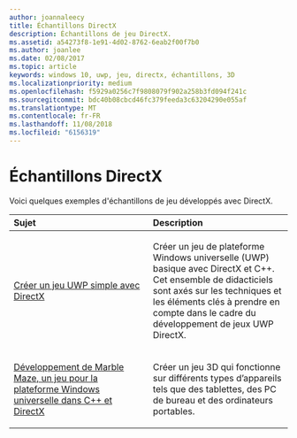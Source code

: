 ```yaml
---
author: joannaleecy
title: Échantillons DirectX
description: Échantillons de jeu DirectX.
ms.assetid: a54273f8-1e91-4d02-8762-6eab2f00f7b0
ms.author: joanlee
ms.date: 02/08/2017
ms.topic: article
keywords: windows 10, uwp, jeu, directx, échantillons, 3D
ms.localizationpriority: medium
ms.openlocfilehash: f5929a0256c7f9808079f902a258b3fd094f241c
ms.sourcegitcommit: bdc40b08cbcd46fc379feeda3c63204290e055af
ms.translationtype: MT
ms.contentlocale: fr-FR
ms.lasthandoff: 11/08/2018
ms.locfileid: "6156319"
---
```

# <a name="directx-samples"></a>Échantillons DirectX

Voici quelques exemples d'échantillons de jeu développés avec DirectX.

<table>
<colgroup>
<col width="50%" />
<col width="50%" />
</colgroup>
<thead>
<tr class="header">
<th align="left">Sujet</th>
<th align="left">Description</th>
</tr>
</thead>
<tbody>
<tr class="odd">
<td align="left"><p><a href="tutorial--create-your-first-uwp-directx-game.md">Créer un jeu UWP simple avec DirectX</a></p></td>
<td align="left"><p>Créer un jeu de plateforme Windows universelle (UWP) basique avec DirectX et C++. Cet ensemble de didacticiels sont axés sur les techniques et les éléments clés à prendre en compte dans le cadre du développement de jeux UWP DirectX.</p></td>
</tr>
<tr class="even">
<td align="left"><p><a href="developing-marble-maze-a-windows-store-game-in-cpp-and-directx.md">Développement de Marble Maze, un jeu pour la plateforme Windows universelle dans C++ et DirectX</a></p></td>
<td align="left"><p>Créer un jeu 3D qui fonctionne sur différents types d’appareils tels que des tablettes, des PC de bureau et des ordinateurs portables.</p></td>
</tr>
</tbody>
</table>